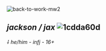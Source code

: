 ![back-to-work-mw2](https://github.com/soapschair/soapschair/assets/142455317/d0daff24-97e7-4fb0-b001-14958eb1a90f)

## ***jackson / jax*** ![1cdda60d](https://github.com/soapschair/soapschair/assets/142455317/e59d6b33-6658-4a43-99c5-f04a7243febf)



*⸸ he/him - infj - 16+*
